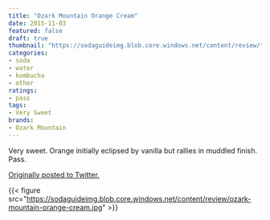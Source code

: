 ```yaml
---
title: "Ozark Mountain Orange Cream"
date: 2015-11-03
featured: false
draft: true
thumbnail: "https://sodaguideimg.blob.core.windows.net/content/review/thumbs/ozark-mountain-orange-cream.jpg"
categories:
- soda
- water
- kombucha
- other
ratings:
- pass
tags:
- Very Sweet
brands:
- Ozark Mountain
---
```


Very sweet. Orange initially eclipsed by vanilla but rallies in muddled finish. Pass.

[Originally posted to Twitter.](https://twitter.com/Cavorter/status/661604636680306688)

{{< figure src="https://sodaguideimg.blob.core.windows.net/content/review/ozark-mountain-orange-cream.jpg" >}}

